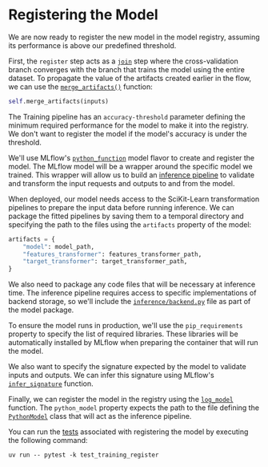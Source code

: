# Registering the Model

We are now ready to register the new model in the model registry, assuming its performance is above our predefined threshold.

First, the `register` step acts as a [`join`](.guide/introduction-to-metaflow/branches.md) step where the cross-validation branch converges with the branch that trains the model using the entire dataset. To propagate the value of the artifacts created earlier in the flow, we can use the [`merge_artifacts()`](https://docs.metaflow.org/api/flowspec#FlowSpec.merge_artifacts) function:

```python
self.merge_artifacts(inputs)
```

The Training pipeline has an `accuracy-threshold` parameter defining the minimum required performance for the model to make it into the registry. We don't want to register the model if the model's accuracy is under the threshold.

We'll use MLflow's [`python_function`](https://mlflow.org/docs/latest/python_api/mlflow.pyfunc.html) model flavor to create and register the model. The MLflow model will be a wrapper around the specific model we trained. This wrapper will allow us to build an [inference pipeline](.guide/inference-pipeline/introduction.md) to validate and transform the input requests and outputs to and from the model. 

When deployed, our model needs access to the SciKit-Learn transformation pipelines to prepare the input data before running inference. We can package the fitted pipelines by saving them to a temporal directory and specifying the path to the files using the `artifacts` property of the model:

```python 
artifacts = {
    "model": model_path,
    "features_transformer": features_transformer_path,
    "target_transformer": target_transformer_path,
}
```

We also need to package any code files that will be necessary at inference time. The inference pipeline requires access to specific implementations of backend storage, so we'll include the [`inference/backend.py`](pipelines/inference/backend.py) file as part of the model package.

To ensure the model runs in production, we'll use the `pip_requirements` property to specify the list of required libraries. These libraries will be automatically installed by MLflow when preparing the container that will run the model.

We also want to specify the signature expected by the model to validate inputs and outputs. We can infer this signature using MLflow's [`infer_signature`](https://mlflow.org/docs/latest/python_api/mlflow.models.html#mlflow.models.infer_signature) function.

Finally, we can register the model in the registry using the [`log_model`](https://mlflow.org/docs/latest/python_api/mlflow.pyfunc.html#mlflow.pyfunc.log_model) function. The `python_model` property expects the path to the file defining the [`PythonModel`](https://mlflow.org/docs/latest/python_api/mlflow.pyfunc.html#mlflow.pyfunc.PythonModel) class that will act as the inference pipeline.

You can run the [tests](tests/test_training_register.py) associated with registering the model by executing the following command:

```shell
uv run -- pytest -k test_training_register
```
